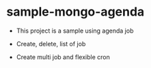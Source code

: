 # sample-mongo-agenda

- This project is a sample using agenda job

- Create, delete, list of job

- Create multi job and flexible cron
